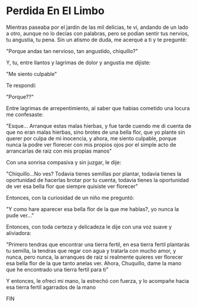 # Perdida En El Limbo

Mientras paseaba por el jardin de las mil delicias, te vi,
andando de un lado a otro, aunque no lo decias con palabras,
pero se podian sentir tus nervios, tu angustia, tu pena.
Sin un atismo de duda, me acerqué a ti y te pregunté:

"Porque andas tan nervioso, tan angustido, chiquillo?"

Y, tu, entre llantos y lagrimas de dolor y angustia me dijiste:

"Me siento culpable"

Te respondí:

"Porque??"

Entre lagrimas de arrepentimiento,
al saber que habias cometido una locura me confesaste:

"Esque... Arranque estas malas hierbas, y fue tarde cuendo me di cuenta de que
no eran malas hierbas, sino brotes de una bella flor, que yo plante sin querer
por culpa de mi inocencia, y ahora, me siento culpable, porque nunca la podre
ver florecer con mis propios ojos por el simple acto de arrancarlas de raiz con
mis propias manos"

Con una sonrisa compasiva y sin juzgar, le dije:

"Chiquillo...No ves? Todavia tienes semillas por plantar, todavia tienes la
oportunidad de hacerlas brotar por tu cuenta, todavia tienes la oportunidad
de ver esa bella flor que siempre quisiste ver florecer"

Entonces, con la curiosidad de un niño me preguntó:

"Y como hare aparecer esa bella flor de la que me hablas?, yo nunca la pude ver..."

Entonces, con toda certeza y delicadeza le dije con una voz suave y aliviadora:

"Primero tendras que encontrar una tierra fertil,
en esa tierra fertil plantarás tu semilla,
la tendras que regar con agua y tratarla con mucho amor,
y nunca, pero nunca, la arranques de raiz si realmente
quieres ver florecer esa bella flor de la que tanto anelas ver.
Ahora, Chuquillo, dame la mano que he encontrado una tierra fertil para ti"

Y entonces, le ofreci mi mano, la estrechó con fuerza, y lo acompañe
hacia esa tierra fertil agarrados de la mano

FIN
